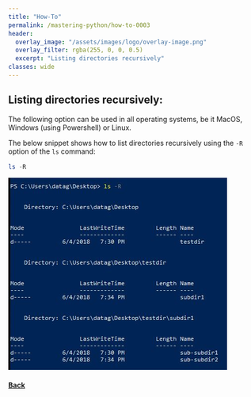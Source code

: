 ```yaml
---
title: "How-To"
permalink: /mastering-python/how-to-0003
header:
  overlay_image: "/assets/images/logo/overlay-image.png"
  overlay_filter: rgba(255, 0, 0, 0.5)
  excerpt: "Listing directories recursively"
classes: wide
---
```


## Listing directories recursively:

The following option can be used in all operating systems, be it MacOS, Windows (using Powershell) or Linux.

The below snippet shows how to list directories recursively using the `-R` option of the `ls` command:

```powershell
ls -R
```

![listing directories recursively](/assets/images/courses/mastering-python/how-to-0003-ss-001.JPG)

#### [Back](/mastering-python/notes-0001/)
